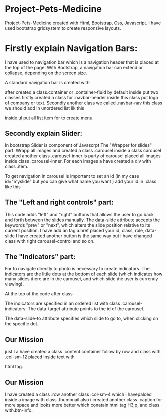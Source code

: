 # Project-Pets-Medicine
Project-Pets-Medicine created with Html, Bootstrap, Css, Javascript.
I have used bootstrap gridsystem to create responsive layouts.
# Firstly explain Navigation Bars:
I have used to  navigation bar  which is a navigation header that is placed at the top of the page:
With Bootstrap, a navigation bar can extend or collapse, depending on the screen size.

A standard navigation bar is created  with <nav class="navbar navbar-default"> after created a class.container or .container-fluid by default inside put two classes firstly created a class for .navbar-header inside this class put logo of company or text. Secondly another class we called .navbar-nav this class we should add in unordered list  lik this  <ul class="nav navbar-nav"> </ul> inside  ul put all list item for to create menu.

# Secondly explain Slider:
In bootstrap Slider is component of Javascrpt
The "Wrapper for slides" part:
Wrapp all images  and created a class .carousel inside a class carousel created another class .carousel-inner is party of carousel  placed all images inside class .carousel-inner.
For each images  a have created a div with class .item.

To get navigation in carousel is important to set an id (in my  case id="myslide" but you can  give what name you want ) add your id in .class  like this  <div class="carousel slide" id="myslide" >

# The "Left and right controls" part:

This code adds "left" and "right" buttons that allows the user to go back and forth between the slides manually.
The data-slide attribute accepts the keywords "prev" or "next", which alters the slide position relative to its current position.
 I have add an tag a.href placed your id, class, role, data-slide 
 <a href="#myslide" class="left carousel-control" data-slide="prev" role="button">
<span class="glyphicon glyphicon-chevron-left"></span>
 </a>
 I have created another button is the same way but i have changed class with right carousel-control and so on.

 # The "Indicators" part:
 For to navigate  directly to photo is necessary  to create indicators.
The indicators are the little dots at the bottom of each slide (which indicates how many slides there are in the carousel, and which slide the user is currently viewing).

At the top of the code after class
<div id="myslide" class="carousel slide" data-ride="carousel">
The indicators are specified in an ordered list with class .carousel-indicators.
The data-target attribute points to the id of the carousel.

The data-slide-to attribute specifies which slide to go to, when clicking on the specific dot.

# Our Mission
just I a have created a class .content container follow by row and  class with .col-sm-12 placed inside
text  with <p> html tag.

# Our Mission
I have created a class .row another class .col-sm-4 which i havepalced inside a image with class .thumbnail
also i created another class .caption   for more space and looks more better which conatain html tag H3,p, and class with.btn-info.
   


